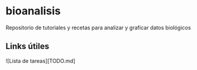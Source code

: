 # bioanalisis
Repositorio de tutoriales y recetas para analizar y graficar datos biológicos

## Links útiles
![Lista de tareas][TODO.md]
